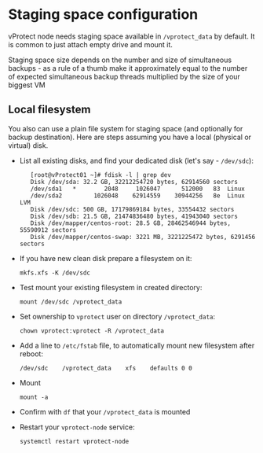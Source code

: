 # Staging space configuration

vProtect node needs staging space available in `/vprotect_data` by default. It is common to just attach empty drive and mount it.

Staging space size depends on the number and size of simultaneous backups - as a rule of a thumb make it approximately equal to the number of expected simultaneous backup threads multiplied by the size of your biggest VM

## Local filesystem

You also can use a plain file system for staging space \(and optionally for backup destination\). Here are steps assuming you have a local \(physical or virtual\) disk.

* List all existing disks, and find your dedicated disk \(let's say - `/dev/sdc`\):

  ```text
     [root@vProtect01 ~]# fdisk -l | grep dev
     Disk /dev/sda: 32.2 GB, 32212254720 bytes, 62914560 sectors
     /dev/sda1   *        2048     1026047      512000   83  Linux
     /dev/sda2         1026048    62914559    30944256   8e  Linux LVM
     Disk /dev/sdc: 500 GB, 17179869184 bytes, 33554432 sectors
     Disk /dev/sdb: 21.5 GB, 21474836480 bytes, 41943040 sectors
     Disk /dev/mapper/centos-root: 28.5 GB, 28462546944 bytes, 55590912 sectors
     Disk /dev/mapper/centos-swap: 3221 MB, 3221225472 bytes, 6291456 sectors
  ```

* If you have new clean disk prepare a filesystem on it:

  ```text
  mkfs.xfs -K /dev/sdc
  ```

* Test mount your existing filesystem in created directory:

  ```text
  mount /dev/sdc /vprotect_data
  ```

* Set ownership to `vprotect` user on directory `/vprotect_data`:

  ```text
  chown vprotect:vprotect -R /vprotect_data
  ```

* Add a line to `/etc/fstab` file, to automatically mount new filesystem after reboot:

  ```text
  /dev/sdc    /vprotect_data    xfs    defaults 0 0
  ```

* Mount

  ```text
  mount -a
  ```

* Confirm with `df` that your `/vprotect_data` is mounted
* Restart your `vprotect-node` service:

  ```text
  systemctl restart vprotect-node
  ```

